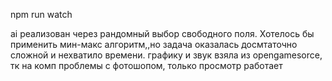 npm run watch

ai реализован через рандомный выбор свободного поля. Хотелось бы применить мин-макс алгоритм,,но задача оказалась досмтаточно сложной и нехватило времени.
графику и звук взяла из opengamesorce, тк на комп проблемы с фотошопом, только просмотр работает

